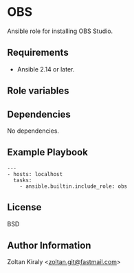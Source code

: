 OBS
===

Ansible role for installing OBS Studio.

Requirements
------------

- Ansible 2.14 or later.

Role variables
--------------

Dependencies
------------

No dependencies.

Example Playbook
----------------

```
---
- hosts: localhost  
  tasks:
    - ansible.builtin.include_role: obs
```

License
-------

BSD

Author Information
------------------

Zoltan Kiraly &lt;zoltan.git@fastmail.com&gt;